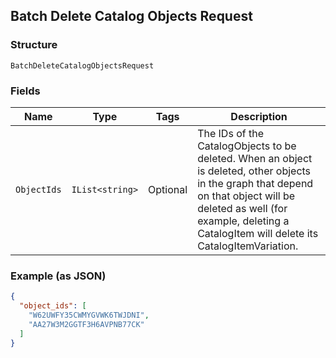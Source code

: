 ## Batch Delete Catalog Objects Request

### Structure

`BatchDeleteCatalogObjectsRequest`

### Fields

| Name | Type | Tags | Description |
|  --- | --- | --- | --- |
| `ObjectIds` | `IList<string>` | Optional | The IDs of the CatalogObjects to be deleted. When an object is deleted, other objects<br>in the graph that depend on that object will be deleted as well (for example, deleting a<br>CatalogItem will delete its CatalogItemVariation. |

### Example (as JSON)

```json
{
  "object_ids": [
    "W62UWFY35CWMYGVWK6TWJDNI",
    "AA27W3M2GGTF3H6AVPNB77CK"
  ]
}
```

